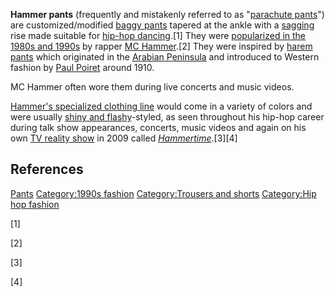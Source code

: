 **Hammer pants** (frequently and mistakenly referred to as "[parachute
pants](parachute_pants "wikilink")") are customized/modified [baggy
pants](Wide-leg_jeans#In_modern_fashion "wikilink") tapered at the ankle
with a [sagging](Sagging_(fashion)#Origin "wikilink") rise made suitable
for [hip-hop dancing](Hip-hop_dance "wikilink").[1] They were
[popularized in the 1980s and
1990s](Hip_hop_fashion#Late_1980s_to_early_1990s_fashion "wikilink") by
rapper [MC Hammer](MC_Hammer "wikilink").[2] They were inspired by
[harem pants](Harem_pants#Late_20th_century "wikilink") which originated
in the [Arabian Peninsula](Arabian_Peninsula "wikilink") and introduced
to Western fashion by [Paul Poiret](Paul_Poiret "wikilink") around 1910.

MC Hammer often wore them during live concerts and music videos.

[Hammer's specialized clothing
line](MC_Hammer#Legacy_and_pop_culture_fame "wikilink") would come in a
variety of colors and were usually [shiny and
flashy](1990s_in_fashion#Hip-hop_2 "wikilink")-styled, as seen
throughout his hip-hop career during talk show appearances, concerts,
music videos and again on his own [TV reality
show](Reality_television#Documentary-style "wikilink") in 2009 called
*[Hammertime](Hammertime "wikilink")*.[3][4]

## References

[Pants](Category:MC_Hammer "wikilink") [Category:1990s
fashion](Category:1990s_fashion "wikilink") [Category:Trousers and
shorts](Category:Trousers_and_shorts "wikilink") [Category:Hip hop
fashion](Category:Hip_hop_fashion "wikilink")

[1]

[2]

[3]

[4]